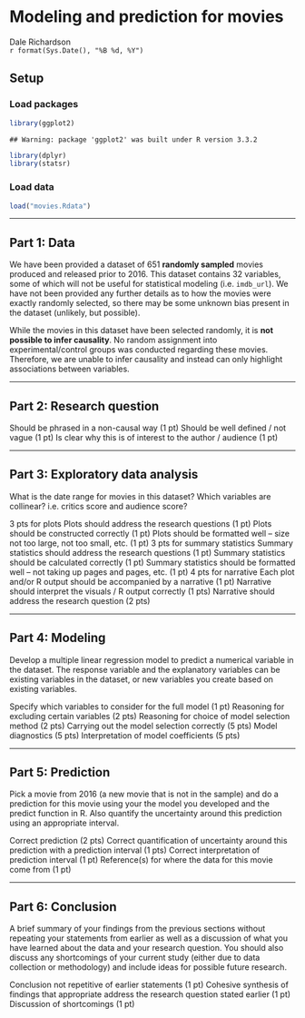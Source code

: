 # Modeling and prediction for movies
Dale Richardson  
`r format(Sys.Date(), "%B %d, %Y")`  

## Setup

### Load packages


```r
library(ggplot2)
```

```
## Warning: package 'ggplot2' was built under R version 3.3.2
```

```r
library(dplyr)
library(statsr)
```

### Load data


```r
load("movies.Rdata")
```

* * *

## Part 1: Data

We have been provided a dataset of 651 **randomly sampled** movies produced and released prior to 2016. 
This dataset contains 32 variables, some of which will not be useful for statistical modeling (i.e. `imdb_url`). We have not been provided any further details as to how the movies were exactly randomly selected, so there may be some unknown bias present in the dataset (unlikely, but possible).

While the movies in this dataset have been selected randomly, it is **not possible to infer causality**. No random assignment into experimental/control groups was conducted regarding these movies. Therefore, we are unable to infer causality and instead can only highlight associations between variables.

* * *

## Part 2: Research question

Should be phrased in a non-causal way (1 pt)
Should be well defined / not vague (1 pt)
Is clear why this is of interest to the author / audience (1 pt)



* * *

## Part 3: Exploratory data analysis

What is the date range for movies in this dataset?
Which variables are collinear? i.e. critics score and audience score?


3 pts for plots
Plots should address the research questions (1 pt)
Plots should be constructed correctly (1 pt)
Plots should be formatted well – size not too large, not too small, etc. (1 pt)
3 pts for summary statistics
Summary statistics should address the research questions (1 pt)
Summary statistics should be calculated correctly (1 pt)
Summary statistics should be formatted well – not taking up pages and pages, etc. (1 pt)
4 pts for narrative
Each plot and/or R output should be accompanied by a narrative (1 pt)
Narrative should interpret the visuals / R output correctly (1 pts)
Narrative should address the research question (2 pts)

* * *

## Part 4: Modeling

Develop a multiple linear regression model to predict a numerical variable in the dataset. The response variable and the explanatory variables can be existing variables in the dataset, or new variables you create based on existing variables.

Specify which variables to consider for the full model (1 pt)
Reasoning for excluding certain variables (2 pts)
Reasoning for choice of model selection method (2 pts)
Carrying out the model selection correctly (5 pts)
Model diagnostics (5 pts)
Interpretation of model coefficients (5 pts)

* * *

## Part 5: Prediction

Pick a movie from 2016 (a new movie that is not in the sample) and do a prediction for this movie using your the model you developed and the predict function in R. Also quantify the uncertainty around this prediction using an appropriate interval.

Correct prediction (2 pts)
Correct quantification of uncertainty around this prediction with a prediction interval (1 pts)
Correct interpretation of prediction interval (1 pt)
Reference(s) for where the data for this movie come from (1 pt)

* * *

## Part 6: Conclusion

A brief summary of your findings from the previous sections without repeating your statements from earlier as well as a discussion of what you have learned about the data and your research question. You should also discuss any shortcomings of your current study (either due to data collection or methodology) and include ideas for possible future research.

Conclusion not repetitive of earlier statements (1 pt)
Cohesive synthesis of findings that appropriate address the research question stated earlier (1 pt)
Discussion of shortcomings (1 pt)
